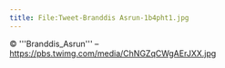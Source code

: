 ```yaml
---
title: File:Tweet-Branddis Asrun-1b4pht1.jpg
---
```


© '''Branddis_Asrun''' – https://pbs.twimg.com/media/ChNGZqCWgAErJXX.jpg